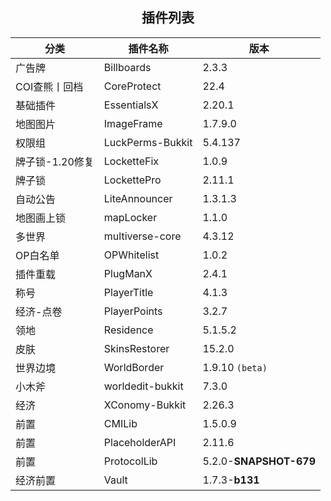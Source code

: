 
## <center>**插件列表**</center>

| 分类            | 插件名称         | 版本                   |
| --------------- | ---------------- | ---------------------- |
| 广告牌          | Billboards       | 2.3.3                  |
| COI查熊丨回档   | CoreProtect      | 22.4                   |
| 基础插件        | EssentialsX      | 2.20.1                 |
| 地图图片        | ImageFrame       | 1.7.9.0                |
| 权限组          | LuckPerms-Bukkit | 5.4.137                |
| 牌子锁-1.20修复 | LocketteFix      | 1.0.9                  |
| 牌子锁          | LockettePro      | 2.11.1                 |
| 自动公告        | LiteAnnouncer    | 1.3.1.3                |
| 地图画上锁      | mapLocker        | 1.1.0                  |
| 多世界          | multiverse-core  | 4.3.12                 |
| OP白名单        | OPWhitelist      | 1.0.2                  |
| 插件重载        | PlugManX         | 2.4.1                  |
| 称号            | PlayerTitle      | 4.1.3                  |
| 经济-点卷       | PlayerPoints     | 3.2.7                  |
| 领地            | Residence        | 5.1.5.2                |
| 皮肤            | SkinsRestorer    | 15.2.0                 |
| 世界边境        | WorldBorder      | 1.9.10 `(beta)`        |
| 小木斧          | worldedit-bukkit | 7.3.0                  |
| 经济            | XConomy-Bukkit   | 2.26.3                 |
| 前置            | CMILib           | 1.5.0.9                |
| 前置            | PlaceholderAPI   | 2.11.6                 |
| 前置            | ProtocolLib      | 5.2.0-**SNAPSHOT-679** |
| 经济前置        | Vault            | 1.7.3-**b131**         |